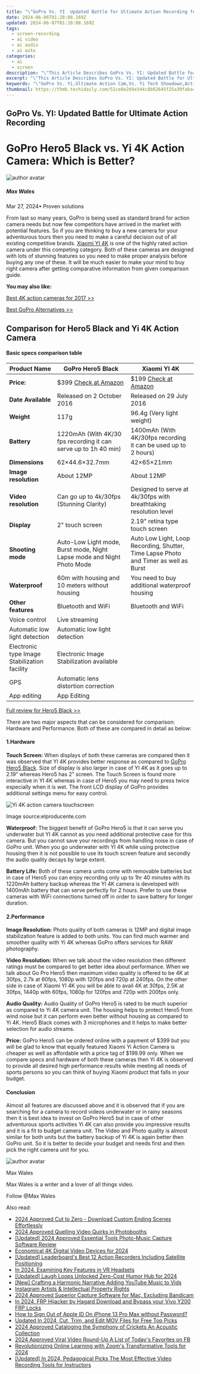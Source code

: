 ```yaml
---
title: "\"GoPro Vs. YI  Updated Battle for Ultimate Action Recording for 2024\""
date: 2024-06-06T01:28:08.169Z
updated: 2024-06-07T01:28:08.169Z
tags: 
  - screen-recording
  - ai video
  - ai audio
  - ai auto
categories: 
  - ai
  - screen
description: "\"This Article Describes GoPro Vs. YI: Updated Battle for Ultimate Action Recording for 2024\""
excerpt: "\"This Article Describes GoPro Vs. YI: Updated Battle for Ultimate Action Recording for 2024\""
keywords: "\"GoPro Vs. Yi,Ultimate Action Cam,Vs. Yi Tech Showdown,Action Recorders Face-Off,GoPro Updates Comparison,YI Action Camera Battle,High-Res Action Recording\""
thumbnail: https://thmb.techidaily.com/51ce8e2d4e344c8b82645f25a39faba4287a1c5da16a59ee967932588d09ef10.jpg
---
```


## GoPro Vs. YI: Updated Battle for Ultimate Action Recording

# GoPro Hero5 Black vs. Yi 4K Action Camera: Which is Better?

![author avatar](https://images.wondershare.com/filmora/article-images/max-wales-author.jpg)

##### Max Wales

 Mar 27, 2024• Proven solutions

 From last so many years, GoPro is being used as standard brand for action camera needs but now few competitors have arrived in the market with potential features. So if you are thinking to buy a new camera for your adventurous tours then you need to make a careful decision out of all existing competitive brands. [Xiaomi YI 4K](https://tools.techidaily.com/wondershare/filmora/download/) is one of the highly rated action camera under this competing category. Both of these cameras are designed with lots of stunning features so you need to make proper analysis before buying any one of these. It will be much easier to make your mind to buy right camera after getting comparative information from given comparison guide.

**You may also like:**

[Best 4K action cameras for 2017 >>](https://tools.techidaily.com/wondershare/filmora/download/)

[Best GoPro Alternatives >>](https://tools.techidaily.com/wondershare/filmora/download/)

## Comparison for Hero5 Black and Yi 4K Action Camera

#### Basic specs comparison table

| **Product Name**                             | **GoPro Hero5 Black**                                                                                                                                                                                              | **Xiaomi YI 4K**                                                                                                                                                                                                   |
| -------------------------------------------- | ------------------------------------------------------------------------------------------------------------------------------------------------------------------------------------------------------------------ | ------------------------------------------------------------------------------------------------------------------------------------------------------------------------------------------------------------------ |
| **Price:**                                   | $399 [Check at Amazon](https://www.amazon.com/gp/product/B01M14ATO0/ref=as%5Fli%5Ftl?ie=UTF8&tag=vs-flora-20&camp=1789&creative=9325&linkCode=as2&creativeASIN=B01M14ATO0&linkId=5ce54ea937ecffa6b1b8056b6922abaa) | $199 [Check at Amazon](https://www.amazon.com/gp/product/B01C89GCHU/ref=as%5Fli%5Ftl?ie=UTF8&tag=vs-flora-20&camp=1789&creative=9325&linkCode=as2&creativeASIN=B01C89GCHU&linkId=0fa33bbe15256887fcfa7957bd8e3a3a) |
| **Date Available**                           | Released on 2 October 2016                                                                                                                                                                                         | Released on 29 July 2016                                                                                                                                                                                           |
| **Weight**                                   | 117g                                                                                                                                                                                                               | 96.4g (Very light weight)                                                                                                                                                                                          |
| **Battery**                                  | 1220mAh (With 4K/30 fps recording it can serve up to 1h 40 min)                                                                                                                                                    | 1400mAh (With 4K/30fps recording it can be used up to 2 hours)                                                                                                                                                     |
| **Dimensions**                               | 62×44.6×32.7mm                                                                                                                                                                                                     | 42×65×21mm                                                                                                                                                                                                         |
| **Image resolution**                         | About 12MP                                                                                                                                                                                                         | About 12MP                                                                                                                                                                                                         |
| **Video resolution**                         | Can go up to 4k/30fps (Stunning Clarity)                                                                                                                                                                           | Designed to serve at 4k/30fps with breathtaking resolution level                                                                                                                                                   |
| **Display**                                  | 2" touch screen                                                                                                                                                                                                    | 2.19" retina type touch screen                                                                                                                                                                                     |
| **Shooting mode**                            | Auto-Low Light mode, Burst mode, Night Lapse mode and Night Photo Mode                                                                                                                                             | Auto Low Light, Loop Recording, Shutter, Time Lapse Photo and Timer as well as Burst                                                                                                                               |
| **Waterproof**                               | 60m with housing and 10 meters without housing                                                                                                                                                                     | You need to buy additional waterproof housing                                                                                                                                                                      |
| **Other features**                           | Bluetooth and WiFi                                                                                                                                                                                                 | Bluetooth and WiFi                                                                                                                                                                                                 |
| Voice control                                | Live streaming                                                                                                                                                                                                     |                                                                                                                                                                                                                    |
| Automatic low light detection                | Automatic low light detection                                                                                                                                                                                      |                                                                                                                                                                                                                    |
| Electronic type Image Stabilization facility | Electronic Image Stabilization available                                                                                                                                                                           |                                                                                                                                                                                                                    |
| GPS                                          | Automatic lens distortion correction                                                                                                                                                                               |                                                                                                                                                                                                                    |
| App editing                                  | App Editing                                                                                                                                                                                                        |                                                                                                                                                                                                                    |

[Full review for Hero5 Black >>](https://tools.techidaily.com/wondershare/filmora/download/)

 There are two major aspects that can be considered for comparison: Hardware and Performance. Both of these are compared in detail as below:

#### 1.Hardware

**Touch Screen:** When displays of both these cameras are compared then it was observed that YI 4K provides better response as compared to [GoPro Hero5 Black](https://tools.techidaily.com/wondershare/filmora/download/). Size of display is also larger in case of YI 4K as it goes up to 2.19” whereas Hero5 has 2” screen. The Touch Screen is found more interactive in YI 4K whereas in case of Hero5 you may need to press twice especially when it is wet. The front LCD display of GoPro provides additional settings menu for easy control.

![Yi 4K action camera touchscreen](https://images.wondershare.com/filmora/article-images/yi-4k-touchscreen.jpg)

 Image source:elproducente.com

**Waterproof:** The biggest benefit of GoPro Hero5 is that it can serve you underwater but YI 4K cannot as you need additional protective case for this camera. But you cannot save your recordings from handling noise in case of GoPro unit. When you go underwater with YI 4K while using protective housing then it is not possible to use its touch screen feature and secondly the audio quality decays by large extent.

**Battery Life:** Both of these camera units come with removable batteries but in case of Hero5 you can enjoy recording only up to 1hr 40 minutes with its 1220mAh battery backup whereas the YI 4K camera is developed with 1400mAh battery that can serve perfectly for 2 hours. Prefer to use these cameras with WiFi connections turned off in order to save battery for longer duration.

#### 2.Performance

**Image Resolution:** Photo quality of both cameras is 12MP and digital image stabilization feature is added to both units. You can find much warmer and smoother quality with Yi 4K whereas GoPro offers services for RAW photography.

**Video Resolution:** When we talk about the video resolution then different ratings must be compared to get better idea about performance. When we talk about Go Pro Hero5 then maximum video quality is offered to be 4K at 30fps, 2.7k at 60fps, 1080p with 120fps and 720p at 240fps. On the other side in case of Xiaomi YI 4K you will be able to avail 4K at 30fps, 2.5K at 30fps, 1440p with 60fps, 1080p for 120fps and 720p with 200fps only.

**Audio Quality:** Audio Quality of GoPro Hero5 is rated to be much superior as compared to Yi 4K camera unit. The housing helps to protect Hero5 from wind noise but it can perform even better without housing as compared to Yi 4K. Hero5 Black comes with 3 microphones and it helps to make better selection for audio streams.

**Price:** GoPro Hero5 can be ordered online with a payment of $399 but you will be glad to know that equally featured Xiaomi Yi Action Camera is cheaper as well as affordable with a price tag of $199.99 only. When we compare specs and hardware of both these cameras then Yi 4K is observed to provide all desired high performance results while meeting all needs of sports persons so you can think of buying Xiaomi product that falls in your budget.

#### Conclusion

 Almost all features are discussed above and it is observed that if you are searching for a camera to record videos underwater or in rainy seasons then it is best idea to invest on GoPro Hero5 but in case of other adventurous sports activities Yi 4K can also provide you impressive results and it is a fit to budget camera unit. The Video and Photo quality is almost similar for both units but the battery backup of Yi 4K is again better then GoPro unit. So it is better to decide your budget and needs first and then pick the right camera unit for you.

![author avatar](https://images.wondershare.com/filmora/article-images/max-wales-author.jpg)

Max Wales

Max Wales is a writer and a lover of all things video.

Follow @Max Wales


<ins class="adsbygoogle"
     style="display:block"
     data-ad-format="autorelaxed"
     data-ad-client="ca-pub-7571918770474297"
     data-ad-slot="1223367746"></ins>



<ins class="adsbygoogle"
     style="display:block"
     data-ad-client="ca-pub-7571918770474297"
     data-ad-slot="8358498916"
     data-ad-format="auto"
     data-full-width-responsive="true"></ins>


<span class="atpl-alsoreadstyle">Also read:</span>
<div><ul>
<li><a href="https://vp-tips.techidaily.com/2024-approved-cut-to-zero-download-custom-ending-scenes-effortlessly/"><u>2024 Approved  Cut to Zero - Download Custom Ending Scenes Effortlessly</u></a></li>
<li><a href="https://vp-tips.techidaily.com/2024-approved-quelling-video-quirks-in-photobooths/"><u>2024 Approved  Quelling Video Quirks in Photobooths</u></a></li>
<li><a href="https://vp-tips.techidaily.com/updated-2024-approved-essential-tools-photo-music-capture-software-review/"><u>[Updated] 2024 Approved  Essential Tools  Photo-Music Capture Software Review</u></a></li>
<li><a href="https://vp-tips.techidaily.com/economical-4k-digital-video-devices-for-2024/"><u>Economical 4K Digital Video Devices for 2024</u></a></li>
<li><a href="https://vp-tips.techidaily.com/updated-leaderboards-best-12-action-recorders-including-satellite-positioning/"><u>[Updated] Leaderboard's Best 12 Action Recorders Including Satellite Positioning</u></a></li>
<li><a href="https://vp-tips.techidaily.com/in-2024-examining-key-features-in-vr-headsets/"><u>In 2024, Examining Key Features in VR Headsets</u></a></li>
<li><a href="https://vp-tips.techidaily.com/updated-laugh-loops-unlocked-zero-cost-humor-hub-for-2024/"><u>[Updated] Laugh Loops Unlocked  Zero-Cost Humor Hub for 2024</u></a></li>
<li><a href="https://vp-tips.techidaily.com/new-crafting-a-harmonic-narrative-adding-youtube-music-to-vids/"><u>[New] Crafting a Harmonic Narrative  Adding YouTube Music to Vids</u></a></li>
<li><a href="https://extra-information.techidaily.com/instagram-artists-and-intellectual-property-rights/"><u>Instagram Artists & Intellectual Property Rights</u></a></li>
<li><a href="https://video-screen-grab.techidaily.com/2024-approved-superior-capture-software-for-mac-excluding-bandicam/"><u>2024 Approved  Superior Capture Software for Mac, Excluding Bandicam</u></a></li>
<li><a href="https://bypass-frp.techidaily.com/in-2024-frp-hijacker-by-hagard-download-and-bypass-your-vivo-y200-frp-locks-by-drfone-android/"><u>In 2024, FRP Hijacker by Hagard Download and Bypass your Vivo Y200 FRP Locks</u></a></li>
<li><a href="https://apple-account.techidaily.com/how-to-sign-out-of-apple-id-on-iphone-13-pro-max-without-password-by-drfone-ios/"><u>How to Sign Out of Apple ID On iPhone 13 Pro Max without Password?</u></a></li>
<li><a href="https://ai-video-tools.techidaily.com/updated-in-2024-cut-trim-and-edit-mov-files-for-free-top-picks/"><u>Updated In 2024, Cut, Trim, and Edit MOV Files for Free Top Picks</u></a></li>
<li><a href="https://sound-tweaking.techidaily.com/2024-approved-cataloging-the-symphony-of-crickets-an-acoustic-collection/"><u>2024 Approved Cataloging the Symphony of Crickets An Acoustic Collection</u></a></li>
<li><a href="https://facebook-clips.techidaily.com/2024-approved-viral-video-round-up-a-list-of-todays-favorites-on-fb/"><u>2024 Approved  Viral Video Round-Up  A List of Today's Favorites on FB</u></a></li>
<li><a href="https://extra-guidance.techidaily.com/revolutionizing-online-learning-with-zooms-transformative-tools-for-2024/"><u>Revolutionizing Online Learning with Zoom's Transformative Tools for 2024</u></a></li>
<li><a href="https://digital-screen-recording.techidaily.com/updated-in-2024-pedagogical-picks-the-most-effective-video-recording-tools-for-instructors/"><u>[Updated] In 2024, Pedagogical Picks  The Most Effective Video Recording Tools for Instructors</u></a></li>
</ul></div>
